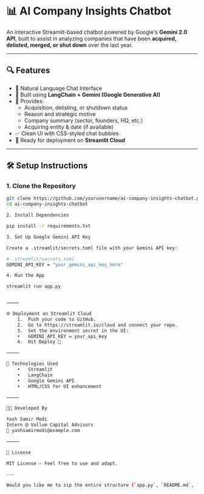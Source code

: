 
# 📊 AI Company Insights Chatbot

An interactive Streamlit-based chatbot powered by Google's **Gemini 2.0 API**, built to assist in analyzing companies that have been **acquired, delisted, merged, or shut down** over the last year.

---

## 🔍 Features

- 💬 Natural Language Chat Interface
- 🧠 Built using **LangChain + Gemini (Google Generative AI)**
- 🏢 Provides:
  - Acquisition, delisting, or shutdown status
  - Reason and strategic motive
  - Company summary (sector, founders, HQ, etc.)
  - Acquiring entity & date (if available)
- ✅ Clean UI with CSS-styled chat bubbles
- 🚀 Ready for deployment on **Streamlit Cloud**

---

## 🛠️ Setup Instructions

### 1. Clone the Repository

```bash
git clone https://github.com/yourusername/ai-company-insights-chatbot.git
cd ai-company-insights-chatbot

2. Install Dependencies

pip install -r requirements.txt

3. Set Up Google Gemini API Key

Create a .streamlit/secrets.toml file with your Gemini API key:

# .streamlit/secrets.toml
GEMINI_API_KEY = "your_gemini_api_key_here"

4. Run the App

streamlit run app.py


⸻

🌐 Deployment on Streamlit Cloud
	1.	Push your code to GitHub.
	2.	Go to https://streamlit.io/cloud and connect your repo.
	3.	Set the environment secret in the UI:
	•	GEMINI_API_KEY = your_api_key
	4.	Hit Deploy 🚀

⸻

🧠 Technologies Used
	•	Streamlit
	•	LangChain
	•	Google Gemini API
	•	HTML/CSS for UI enhancement

⸻

🧑‍💼 Developed By

Yash Samir Modi
Intern @ Vallum Capital Advisors
📧 yashsamirmodi@example.com

⸻

📄 License

MIT License – Feel free to use and adapt.

---

Would you like me to zip the entire structure (`app.py`, `README.md`, `requirements.txt`, `.streamlit/secrets.toml`) and give you a downloadable link?
